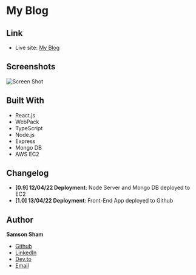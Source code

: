 # My Blog

## Link

- Live site: [My Blog](ttps://samsonsham.github.io/my-blog-webpack/ 'My Blog')

## Screenshots

![Screen Shot](https://ik.imagekit.io/c5xc1x6srka/screenshot/my-blog_ssmeX2grr.png)

## Built With

- React.js
- WebPack
- TypeScript
- Node.js
- Express
- Mongo DB
- AWS EC2

## Changelog

- **[0.9] 12/04/22 Deployment**: Node Server and Mongo DB deployed to EC2
- **[1.0] 13/04/22 Deployment**: Front-End App deployed to Github

## Author

**Samson Sham**

- [Github](https://github.com/samsonsham)
- [LinkedIn](https://www.linkedin.com/in/samson-sham/)
- [Dev.to](https://dev.to/samsonsham)
- [Email](mailto:samsonshamdev@gmail.com)
